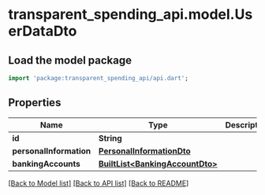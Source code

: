 # transparent_spending_api.model.UserDataDto

## Load the model package
```dart
import 'package:transparent_spending_api/api.dart';
```

## Properties
Name | Type | Description | Notes
------------ | ------------- | ------------- | -------------
**id** | **String** |  | 
**personalInformation** | [**PersonalInformationDto**](PersonalInformationDto.md) |  | 
**bankingAccounts** | [**BuiltList&lt;BankingAccountDto&gt;**](BankingAccountDto.md) |  | 

[[Back to Model list]](../README.md#documentation-for-models) [[Back to API list]](../README.md#documentation-for-api-endpoints) [[Back to README]](../README.md)


